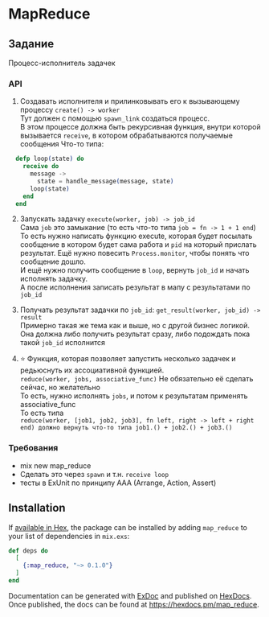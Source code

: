 # MapReduce

## Задание

Процесс-исполнитель задачек

### API

1. Создавать исполнителя и прилинковывать его к вызывающему процессу `create() -> worker`  
  Тут должен с помощью `spawn_link` создаться процесс.  
  В этом процессе должна быть рекурсивная функция, внутри которой вызывается `receive`, в котором обрабатываются получаемые сообщения
  Что-то типа:
```Elixir
  defp loop(state) do
    receive do
      message ->
        state = handle_message(message, state)
      loop(state)
    end
  end
```

2. Запускать задачку `execute(worker, job) -> job_id`  
  Сама `job` это замыкание (то есть что-то типа `job = fn -> 1 + 1 end`)  
  То есть нужно написать функцию execute, которая будет посылать сообщение в котором будет сама работа и `pid` на который прислать результат. Ещё нужно повесить `Process.monitor`, чтобы понять что сообщение дошло.  
  И ещё нужно получить сообщение в `loop`, вернуть `job_id` и начать исполнять задачку.  
  А после исполнения записать результат в мапу с результатами по `job_id`

3. Получать результат задачки по `job_id`: `get_result(worker, job_id) -> result`  
  Примерно такая же тема как и выше, но с другой бизнес логикой.  
  Она должна либо получить результат сразу, либо подождать пока такой `job_id` исполнится

4. ⭐ Функция, которая позволяет запустить несколько задачек и редьюснуть их ассоциативной функцией.  
  `reduce(worker, jobs, associative_func)`
  Не обязательно её сделать сейчас, но желательно  
  То есть, нужно исполнять `jobs`, и потом к результатам применять associative_func  
  То есть типа  
  `reduce(worker, [job1, job2, job3], fn left, right -> left + right end) должно вернуть что-то типа job1.() + job2.() + job3.()`

### Требования

* mix new map_reduce
* Сделать это через `spawn` и т.н. `receive loop`
* тесты в ExUnit по принципу AAA (Arrange, Action, Assert)

## Installation

If [available in Hex](https://hex.pm/docs/publish), the package can be installed
by adding `map_reduce` to your list of dependencies in `mix.exs`:

```elixir
def deps do
  [
    {:map_reduce, "~> 0.1.0"}
  ]
end
```

Documentation can be generated with [ExDoc](https://github.com/elixir-lang/ex_doc)
and published on [HexDocs](https://hexdocs.pm). Once published, the docs can
be found at <https://hexdocs.pm/map_reduce>.

